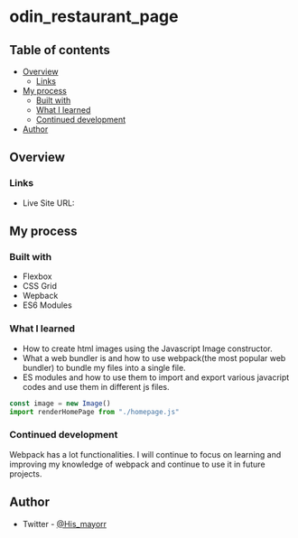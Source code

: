 # odin_restaurant_page

## Table of contents

- [Overview](#overview)
  - [Links](#links)
- [My process](#my-process)
  - [Built with](#built-with)
  - [What I learned](#what-i-learned)
  - [Continued development](#continued-development)
- [Author](#author)

## Overview

### Links

- Live Site URL: 

## My process

### Built with

- Flexbox
- CSS Grid
- Wepback
- ES6 Modules

### What I learned

- How to create html images using the Javascript Image constructor.
- What a web bundler is and how to use webpack(the most popular web bundler) to bundle my files into a single file. 
- ES modules and how to use them to import and export various javacript codes and use them in different js files.


```js
const image = new Image()
import renderHomePage from "./homepage.js"
```

### Continued development

Webpack has a lot functionalities. I will continue to focus on learning and improving my knowledge of webpack and continue to use it in future projects.  

## Author

- Twitter - [@His_mayorr](https://www.twitter.com/@His_mayorr)